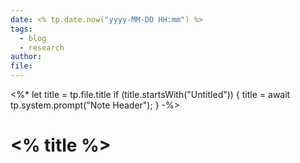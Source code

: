 ```yaml
---
date: <% tp.date.now("yyyy-MM-DD HH:mm") %>
tags:
  - blog
  - research
author:
file:
---
```

<%*
let title = tp.file.title
if (title.startsWith("Untitled")) {
  title = await tp.system.prompt("Note Header");
}
-%>
# <% title %>

